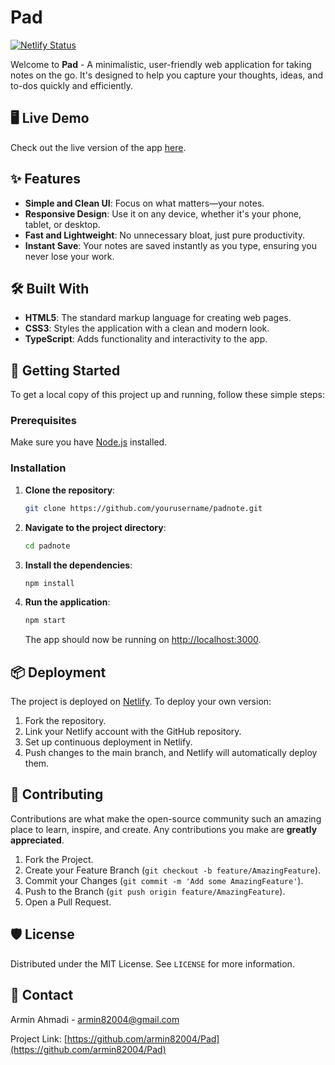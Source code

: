 # Pad

[![Netlify Status](https://api.netlify.com/api/v1/badges/your-badge-id/deploy-status)](https://app.netlify.com/sites/pad-note/deploys)

Welcome to **Pad** - A minimalistic, user-friendly web application for taking notes on the go. It's designed to help you capture your thoughts, ideas, and to-dos quickly and efficiently.

## 🖥️ Live Demo

Check out the live version of the app [here](https://pad-note.netlify.app/).

## ✨ Features

- **Simple and Clean UI**: Focus on what matters—your notes.
- **Responsive Design**: Use it on any device, whether it's your phone, tablet, or desktop.
- **Fast and Lightweight**: No unnecessary bloat, just pure productivity.
- **Instant Save**: Your notes are saved instantly as you type, ensuring you never lose your work.

## 🛠️ Built With

- **HTML5**: The standard markup language for creating web pages.
- **CSS3**: Styles the application with a clean and modern look.
- **TypeScript**: Adds functionality and interactivity to the app.

## 🚀 Getting Started

To get a local copy of this project up and running, follow these simple steps:

### Prerequisites

Make sure you have [Node.js](https://nodejs.org/) installed.

### Installation

1. **Clone the repository**:

   ```bash
   git clone https://github.com/yourusername/padnote.git
   ```

2. **Navigate to the project directory**:

   ```bash
   cd padnote
   ```

3. **Install the dependencies**:

   ```bash
   npm install
   ```

4. **Run the application**:

   ```bash
   npm start
   ```

   The app should now be running on [http://localhost:3000](http://localhost:3000).

## 📦 Deployment

The project is deployed on [Netlify](https://netlify.com/). To deploy your own version:

1. Fork the repository.
2. Link your Netlify account with the GitHub repository.
3. Set up continuous deployment in Netlify.
4. Push changes to the main branch, and Netlify will automatically deploy them.

## 🤝 Contributing

Contributions are what make the open-source community such an amazing place to learn, inspire, and create. Any contributions you make are **greatly appreciated**.

1. Fork the Project.
2. Create your Feature Branch (`git checkout -b feature/AmazingFeature`).
3. Commit your Changes (`git commit -m 'Add some AmazingFeature'`).
4. Push to the Branch (`git push origin feature/AmazingFeature`).
5. Open a Pull Request.

## 🛡️ License

Distributed under the MIT License. See `LICENSE` for more information.

## 📧 Contact

Armin Ahmadi - [armin82004@gmail.com](mailto:armin82004@gmail.com)

Project Link: [https://github.com/armin82004/Pad](https://github.com/armin82004/Pad)

